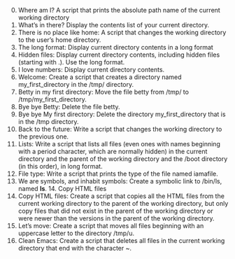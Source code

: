0. Where am I? A script that prints the absolute path name of the current working directory
1. What’s in there? Display the contents list of your current directory.
2. There is no place like home: A script that changes the working directory to the user’s home directory.
3. The long format: Display current directory contents in a long format
4. Hidden files: Display current directory contents, including hidden files (starting with .). Use the long format.
5. I love numbers: Display current directory contents.
6. Welcome: Create a script that creates a directory named my_first_directory in the /tmp/ directory.
7. Betty in my first directory: Move the file betty from /tmp/ to /tmp/my_first_directory.
8. Bye bye Betty: Delete the file betty.
9. Bye bye My first directory: Delete the directory my_first_directory that is in the /tmp directory.
10. Back to the future: Write a script that changes the working directory to the previous one.
11. Lists: Write a script that lists all files (even ones with names beginning with a period character, which are normally hidden) in the current directory and the parent of the working directory and the /boot directory (in this order), in long format.
12. File type: Write a script that prints the type of the file named iamafile.
13. We are symbols, and inhabit symbols: Create a symbolic link to /bin/ls, named __ls__. 14. Copy HTML files
14. Copy HTML files: Create a script that copies all the HTML files from the current working directory to the parent of the working directory, but only copy files that did not exist in the parent of the working directory or were newer than the versions in the parent of the working directory.
15. Let’s move: Create a script that moves all files beginning with an uppercase letter to the directory /tmp/u.
16. Clean Emacs: Create a script that deletes all files in the current working directory that end with the character ~.
